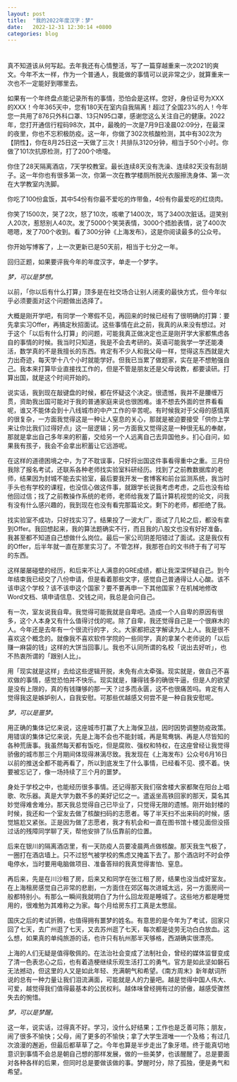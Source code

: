 ```yaml
---
layout: post
title:  "我的2022年度汉字：梦"
date:   2022-12-31 12:30:14 +0800
categories: blog
---
```



# 



真不知道该从何写起。去年我还有心情整活，写了一篇穿越重来一次2021的爽文。今年不太一样，作为一个普通人，我能做的事情可以说非常之少，就算重来一次也不一定能好到哪里去。

如果有一个年终盘点能记录所有的事情，恐怕会是这样。您好，身份证号为XXX的XXX！今年365天中，您有180天在室内自我隔离！超过了全国23%的人！今年您一共用了876只外科口罩、13只N95口罩，感谢您这么关注自己的健康。2022年，您打开通信行程码98次，其中，最晚的一次是7月9日凌晨02:09分，在最深的夜里，你也不忘积极防疫。这一年，你做了302次核酸检测，其中有302次为【阴性】，你在8月25日这一天做了三次！共排队3120分钟，相当于50个小时。你做了101次抗原检测，打了200个喷嚏。

你住了28天隔离酒店，7天学校教室。最长连续8天没有洗澡、连续82天没有刮胡子。这一年你也有很多第一次，你第一次在教学楼厕所脱光衣服擦洗身体、第一次在大学教室内洗脚。

你吃了100份盒饭，其中54份有你最不爱吃的炸带鱼，4份有你最爱吃的红烧肉。

你笑了1500次，哭了2次，怒了10次，咳嗽了1400次，骂了3400次脏话。逗笑别人20次，惹怒别人40次。发了5000个笑哭表情，3000个捂脸表情，说了400次嗯嗯，发了700个收到。看了300分钟《上海发布》，这是你阅读最多的公众号。

你开始写博客了，上一次更新已是50天前，相当于七分之一年。

回归正题，如果要评我今年的年度汉字，单走一个梦字。

*梦，可以是梦想。*

以前，「你以后有什么打算」顶多是在社交场合让别人闭麦的最快方式，但今年似乎必须要面对这个问题做出选择了。

大概是刚开学吧，有同学一个寒假不见，再回来的时候已经有了很明确的打算：要先拿实习Offer，再搞定秋招面试。这些事情在此之前，我真的从来没有想过。对于这个「以后有什么打算」的问题，可能我真正做决定也正是刚开学大家都焦虑各自的事情的时候。我当时只知道，我是不会去考研的。英语可能我学一学还能凑活，数学真的不是我擅长的东西。肯定有不少人和我父母一样，觉得这东西就是大力出奇迹，每天学十八个小时就能学好。但我已当累了做题家，实在是不想勉强自己。我本来打算毕业直接找工作的，但是不管是朋友还是父母说教，都要读研。打算出国，就是这个时间开始的。

说实话，我到现在敲键盘的时候，都在怀疑这个决定。很遗憾，我并不是腰缠万贯，资助我出国可能对于我的普通家庭来说也很困难。谁不想去外面的世界看看呢，谁又不能体会到十八线城市的中产工作的辛苦呢。有时候我对于父母的感情真的很复杂，一方面我觉得这是一种让人窒息的关心，那就是被迫要接受「供你上学来让你比我们过得好点」这一层逻辑；另一方面我又觉得这是一种很无私的奉献，那就是拿出自己多年来的积蓄，交给另一个人远离自己去异国他乡。扪心自问，如果我有孩子，我会不会拿出积蓄让它远游呢。

在这样的道德困境之中，为了不耽误事，只好将出国这件事看得重中之重。三月份我除了报名考试，还联系各种老师找实验室科研经历。找到了之前教数据库的老师，结果因为封城不能去实验室，最后要我开发一套博客和前台监测系统，我当时手头也有学校的课程，也没信心做这件事，就跟学长说我考虑考虑，之后也没有给他回过信；找了之前教操作系统的老师，老师给我发了篇计算机视觉的论文，问我有没有什么感兴趣的，我到现在也没有看完那篇论文。剩下的老师，都拒绝了我。

找实验室不成功，只好找实习了。结果投了一波大厂，面试了几轮之后，都没有拿到Offer。我回想起来，我的算法题确实不行，而且我的八股文也没有好好准备。我甚至都不知道自己想做什么岗位。最后一家公司阴差阳错过了面试。这是我仅有的Offer，后半年就一直在那里实习了。不管怎样，我那苍白的文书终于有了可写的东西。

这样屡屡碰壁的经历，和后来不让人满意的GRE成绩，都让我深深怀疑自己。到今年结束我已经交了八份申请，但是看着那些文字，感觉自己普通得让人心酸。该不该申这个学校？该不该申这个国家？要不要再申一下其他国家？在机械地修改Word文档、填申请信息、交钱之间，我总是会问自己。

有一次，室友说我自卑。我觉得可能我就是自卑吧。造成一个人自卑的原因有很多，这个人本身又有什么值得讨伐的呢。除了自卑，我还觉得自己是一个很麻木的人。今年还是去年有一个很流行的字，仌。大家都把这字解读为人上人。我是很不喜欢这个概念的。就像我不喜欢软件学院的一些同学，真的拿某个老师说的「以后赚一麻袋的钱」这样的大饼当回事儿。我也不认同所谓的名校「说出去好听」，也不热衷所谓的「跟别人比」。

用「现实就是这样」去给这些逻辑开脱，未免有点太牵强。现实就是，做自己不喜欢做的事情，感觉恐怕并不快乐。现实就是，赚得钱多的确很牛逼，但是人的欲望是没有上限的，真的有钱赚够的那一天？过多而永匮，这不也很痛苦吗。肯定有人觉得我这是嫉妒别人，自我安慰。可那些优越感又何尝不是一种自我安慰呢。

*梦，可以是噩梦。*

用正确的集体记忆来说，这座城市打赢了大上海保卫战，因时因势调整防疫政策。用错误的集体记忆来说，先是上海不会也不能封城，再是鸳鸯锅、再是人尽皆知的各种荒唐事。我虽然每天都有饭吃，但是腐败、强权和特权，在这座曾经让我觉得骄傲的城市那三个月期间体现得淋漓尽致。我发现在《上海发布》公众号6月16日以前的推送全都不能再看了，所以到底发生了什么事情，已经看不见、摸不着。快要被忘记了，像一场持续了三个月的噩梦。

身处于学校之中，也能经历很多事情。还记得那天我们宿舍楼大家都聚在阳台上唱歌、吹乐器。真是大学为数不多的美好记忆之一。遣返坐高铁回家的那天，莫名其妙觉得难舍难分。那天我总觉得自己已毕业了，只觉得无限的遗憾。刚开始封楼的时候，我还和一个室友去做了核酸扫码的志愿者。等了半天扫不出来码的时候，感觉尴尬又紧张。正是因为做了志愿者，我才有机会和一直在图书馆十楼见面但没搭过话的残障同学聊了天，帮他安排了队伍靠前的位置。

后来在银川的隔离酒店里，有一天防疫人员要凌晨两点做核酸。那天我生气极了，一圈打在酒店墙上。只不过怒气被学校的焦虑又掩盖下去了。那个酒店时不时会停电停水，当时要用电脑做项目、准备答辩的我真觉得害怕、窒息。

再后来，先是在川沙租了房，后来又和同学在张江租了房，结果也没当成好室友。在上海租房感觉自己非常的悲剧，一方面住在郊区每次进城太远，另一方面房间一般都特别小。有那么一瞬间我就明白了为什么回龙观是睡城了。这些地方都是睡觉用的，很难勉为其难称之为家。每个月给房东打工真是太憋屈。

国庆之后的考试折腾，也值得拥有噩梦的姓名。有意思的是今年为了考试，回家只回了七天，去广州逛了七天，又去苏州逛了七天，每次都是徒劳无功白白放血。这么想，如果真的单纯旅游的话，也许只有杭州那半天够格，西湖确实很漂亮。

上海的人们无疑是值得敬佩的。在法治社会变成了法制社会，曾经的媒体监督变成了清一色表忠心之后，也有着造梗继续乐观生活打工的勇气。官方是如此坚如磐石无法撼动，但这里的人又是如此年轻、充满朝气和希望。《南方周末》新年献词所说的总有一种力量让我们泪流满面，可能就是人的力量吧。越是觉得中国人伟大、可爱，越觉得我们值得最基本的公民权利。越体味曾经拥有过的骄傲，越感受骤然失去的惋惜。

*梦，可以是梦醒。*

这一年，说实话，过得真不好。学习，没什么好结果；工作也是乏善可陈；朋友，闹了很多不愉快；父母，闹了更多的不愉快；拿了大学生涯唯一一个及格；有过几次浪漫的邂逅，但最后都草草了之。今年也算是半步走出了象牙塔。终于能真切地意识到事情不会总是朝自己想的那样发展，做的一些美梦，也该醒醒了。总是要面对各种各样的后果，但同时总是要做该做的事。梦醒时分，除了孤独，便是勇气和希望。